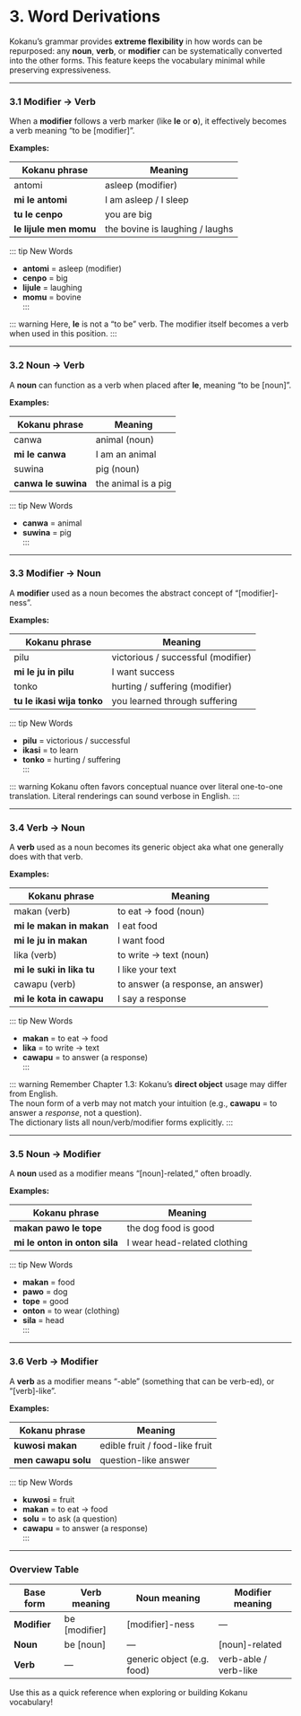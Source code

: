 # 3. Word Derivations

Kokanu’s grammar provides **extreme flexibility** in how words can be repurposed: any **noun**, **verb**, or **modifier** can be systematically converted into the other forms. This feature keeps the vocabulary minimal while preserving expressiveness.

---

### 3.1 Modifier → Verb

When a **modifier** follows a verb marker (like **le** or **o**), it effectively becomes a verb meaning “to be [modifier]”.

**Examples:**

| Kokanu phrase              | Meaning                       |
|----------------------------|-------------------------------|
| antomi                     | asleep (modifier)             |
| **mi le antomi**           | I am asleep / I sleep         |
| **tu le cenpo**            | you are big                   |
| **le lijule men momu**     | the bovine is laughing / laughs |

::: tip New Words
- **antomi** = asleep (modifier)  
- **cenpo** = big  
- **lijule** = laughing  
- **momu** = bovine  
:::

::: warning
Here, **le** is not a “to be” verb. The modifier itself becomes a verb when used in this position.
:::

---

### 3.2 Noun → Verb

A **noun** can function as a verb when placed after **le**, meaning “to be [noun]”.

**Examples:**

| Kokanu phrase              | Meaning                |
|----------------------------|------------------------|
| canwa                      | animal (noun)          |
| **mi le canwa**            | I am an animal         |
| suwina                     | pig (noun)             |
| **canwa le suwina**        | the animal is a pig    |

::: tip New Words
- **canwa** = animal  
- **suwina** = pig  
:::

---

### 3.3 Modifier → Noun

A **modifier** used as a noun becomes the abstract concept of “[modifier]-ness”.

**Examples:**

| Kokanu phrase                | Meaning                            |
|-------------------------------|------------------------------------|
| pilu                          | victorious / successful (modifier) |
| **mi le ju in pilu**          | I want success                     |
| tonko                         | hurting / suffering (modifier)     |
| **tu le ikasi wija tonko**    | you learned through suffering      |

::: tip New Words
- **pilu** = victorious / successful  
- **ikasi** = to learn  
- **tonko** = hurting / suffering  
:::

::: warning
Kokanu often favors conceptual nuance over literal one-to-one translation. Literal renderings can sound verbose in English.
:::

---

### 3.4 Verb → Noun

A **verb** used as a noun becomes its generic object aka what one generally does with that verb.

**Examples:**

| Kokanu phrase               | Meaning                  |
|------------------------------|--------------------------|
| makan (verb)                 | to eat → food (noun)     |
| **mi le makan in makan**     | I eat food               |
| **mi le ju in makan**        | I want food              |
| lika (verb)                  | to write → text (noun)   |
| **mi le suki in lika tu**    | I like your text         |
| cawapu (verb)                | to answer (a response, an answer)   |
| **mi le kota in cawapu**     | I say a response         |

::: tip New Words
- **makan** = to eat → food  
- **lika** = to write → text  
- **cawapu** = to answer (a response)  
:::

::: warning
Remember Chapter 1.3: Kokanu’s **direct object** usage may differ from English.  
The noun form of a verb may not match your intuition (e.g., **cawapu** = to answer a *response*, not a question).  
The dictionary lists all noun/verb/modifier forms explicitly.
:::

---

### 3.5 Noun → Modifier

A **noun** used as a modifier means “[noun]-related,” often broadly.

**Examples:**

| Kokanu phrase                  | Meaning                        |
|--------------------------------|--------------------------------|
| **makan pawo le tope**         | the dog food is good           |
| **mi le onton in onton sila**    | I wear head-related clothing   |

::: tip New Words
- **makan** = food  
- **pawo** = dog  
- **tope** = good  
- **onton** = to wear (clothing)  
- **sila** = head  
:::

---

### 3.6 Verb → Modifier

A **verb** as a modifier means “-able” (something that can be verb-ed), or “[verb]-like”.

**Examples:**

| Kokanu phrase                 | Meaning                       |
|-------------------------------|-------------------------------|
| **kuwosi makan**              | edible fruit / food-like fruit |
| **men cawapu solu**           | question-like answer          |

::: tip New Words
- **kuwosi** = fruit  
- **makan** = to eat → food  
- **solu** = to ask (a question)  
- **cawapu** = to answer (a response)  
:::

---

### Overview Table

| Base form     | Verb meaning             | Noun meaning                   | Modifier meaning         |
|---------------|---------------------------|--------------------------------|--------------------------|
| **Modifier**  | be [modifier]             | [modifier]-ness                | —                        |
| **Noun**      | be [noun]                 | —                              | [noun]-related           |
| **Verb**      | —                         | generic object (e.g. food)     | verb-able / verb-like    |

Use this as a quick reference when exploring or building Kokanu vocabulary!